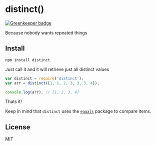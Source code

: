 # distinct()

[![Greenkeeper badge](https://badges.greenkeeper.io/nescalante/distinct.svg)](https://greenkeeper.io/)

Because nobody wants repeated things

## Install

```shell
npm install distinct
```

Just call it and it will retrieve just all distinct values

```js
var distinct = require('distinct');
var arr = distinct([1, 1, 2, 3, 3, 3, 4]);

console.log(arr); // [1, 2, 3, 4]
```

Thats it!

Keep in mind that `distinct` uses the [`equals`](https://github.com/jkroso/equals) package to compare items.

## License

MIT
